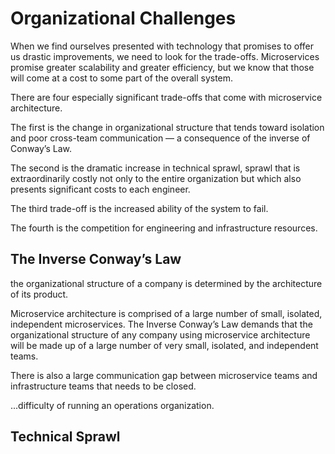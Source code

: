 # Organizational Challenges

When we find ourselves presented with technology that promises to offer us drastic improvements, we need to look for the trade-offs. Microservices promise greater scalability and greater efficiency, but we know that those will come at a cost to some part of the overall system.

There are four especially significant trade-offs that come with microservice architecture.

The first is the change in organizational structure that tends toward isolation and poor cross-team communication — a consequence of the inverse of Conway’s Law.

The second is the dramatic increase in technical sprawl, sprawl that is extraordinarily costly not only to the entire organization but which also presents significant costs to each engineer.

The third trade-off is the increased ability of the system to fail.

The fourth is the competition for engineering and infrastructure resources.

## The Inverse Conway’s Law

the organizational structure of a company is determined by the architecture of its product.

Microservice architecture is comprised of a large number of small, isolated, independent microservices. The Inverse Conway’s Law demands that the organizational structure of any company using microservice architecture will be made up of a large number of very small, isolated, and independent teams.

There is also a large communication gap between microservice teams and infrastructure teams that needs to be closed.

...difficulty of running an operations organization.

## Technical Sprawl